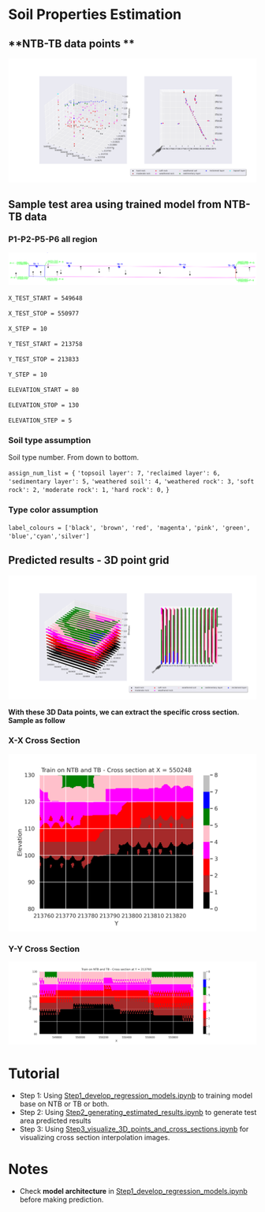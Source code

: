 # Soil Properties Estimation
## **NTB-TB data points **
![image](figures/ntb-tb.png)
## **Sample test area using trained model from NTB-TB data**

### P1-P2-P5-P6 all region 

![image](figures/test_area.png)


`X_TEST_START = 549648`

`X_TEST_STOP = 550977`

`X_STEP = 10`

`Y_TEST_START = 213758`

`Y_TEST_STOP = 213833`

`Y_STEP = 10`

`ELEVATION_START = 80`

`ELEVATION_STOP = 130`

`ELEVATION_STEP = 5`

### **Soil type assumption**

Soil type number. From down to bottom.

`assign_num_list = {`
                    `'topsoil layer': 7,`
                    `'reclaimed layer': 6,`
                    `'sedimentary layer': 5,`
                    `'weathered soil': 4,`
                    `'weathered rock': 3,`
                    `'soft rock': 2,`
                    `'moderate rock': 1,`
                     `'hard rock': 0,`
                  `}`
                 
 ### **Type color assumption**
 
`label_colours = ['black', 'brown', 'red', 'magenta',`
                `'pink', 'green',`
                `'blue','cyan','silver']`
                
## **Predicted results - 3D point grid**

![image](figures/estimated_merged_ntb_tb.png)

**With these 3D Data points, we can extract the specific cross section. Sample as follow**

### **X-X Cross Section**
![image](figures/cross_section_X_ntb_tb.png)

### **Y-Y Cross Section**
![image](figures/cross_section_Y_ntb_tb.png)


# Tutorial
- Step 1: Using [Step1_develop_regression_models.ipynb](Step1_develop_regression_models.ipynb) to training model base on NTB or TB or both.
- Step 2: Using [Step2_generating_estimated_results.ipynb](Step2_generating_estimated_results.ipynb) to generate test area predicted results
- Step 3: Using [Step3_visualize_3D_points_and_cross_sections.ipynb](Step3_visualize_3D_points_and_cross_sections.ipynb) for visualizing cross section interpolation images.

# Notes
- Check **model architecture** in [Step1_develop_regression_models.ipynb](Step1_develop_regression_models.ipynb) before making prediction.
